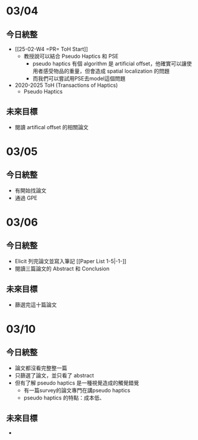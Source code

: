 # 03/04
## 今日統整
- [[25-02-W4 =PR= ToH Start]]
	- 教授說可以結合 Pseudo Haptics 和 PSE
		- pseudo haptics 有個 algorithm 是 artificial offset，他確實可以讓使用者感受物品的重量，但會造成 spatial localization 的問題
		- 而我們可以嘗試用PSE去model這個問題
- 2020-2025 ToH (Transactions of Haptics)
	- Pseudo Haptics
## 未來目標
- 閱讀 artifical offset 的相關論文
# 03/05
## 今日統整
- 有開始找論文
- 通過 GPE
# 03/06
## 今日統整
- Elicit 列完論文並寫入筆記 [[Paper List 1-5|-1-]]
- 閱讀三篇論文的 Abstract 和 Conclusion
## 未來目標
- 篩選完這十篇論文
# 03/10
## 今日統整
- 論文都沒看完整整一篇
- 只篩選了論文，並只看了 abstract
- 但有了解 pseudo haptics 是一種視覺造成的觸覺錯覺
	- 有一篇survey的論文專門在講pseudo haptics
	- pseudo haptics 的特點：成本低、
## 未來目標
- 